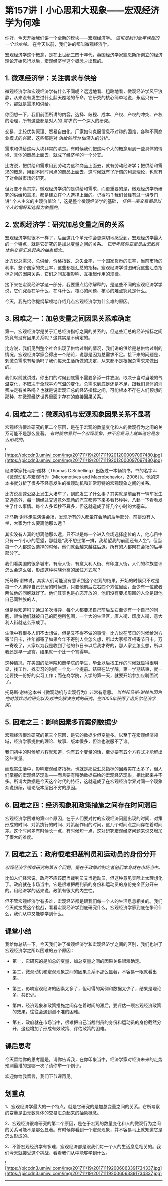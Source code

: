 # 第157讲丨小心思和大现象——宏观经济学为何难

你好，今天开始我们讲一个全新的模块——宏观经济学。 *这可是我们全年课程的一个分水岭。* 在今天以前，我们讲的都叫微观经济学。

宏观经济学这个概念，是在上世纪三四十年代，英国经济学家凯恩斯所创立的经济理论开始风行以后，宏观经济学这个概念才出现的。

## 1. 微观经济学：关注需求与供给

微观经济学和宏观经济学有什么不同呢？远远地看、粗略地看，微观经济学风平浪静，从来没有发生过什么翻天覆地的革命，它研究的核心简单地说，永远只有一个，那就是需求和供给。

你回想一下，我们前面所讲的内容，选择、歧视、成本、产权、产权的冲突、产权的治理，所有这些都是对人的 *需求* 的一个深入的研究。

交易、比较优势原理、贸易自由化，厂家如何克服信息不对称的困难，各种不同商业模式的兴起，这些都是对 *供给的行为* 做深入的分析。

需求和供给这两大块非常的清楚。有时候我们把这两个大的概念用到一些具体的情境、具体的商品上面去，就成了经济学的一个分支。

比方说，把供给和需求用到劳动力这种商品上面去，就有劳动经济学；把供给和需求的概念，用到不同时间点的商品上面去，这时候就有了所谓的利息理论，也就有了对金融市场的研究。

但万变不离其宗，微观经济学讲的是供给和需求，而更重要的是，微观经济学所研究的供给和需求，都是建立在个人选择上面的。记得吗？我们曾经有过一讲专门讲“ 个人主义的主观价值论 ”，这是整个微观经济学的基础， *任何一宗交易都是以个人的偏好和选择为依据的。*

## 2. 宏观经济学：研究加总变量之间的关系

宏观经济学就很不一样了，后面这几个单元你会更深切地感受到，宏观经济学最大的一个特点，就是它研究的是加总变量之间的关系。 *它所考察的变量是由无数具体的交易汇总起来的抽象概念。*

比方说总需求、总供给、价格指数、总失业率，一个国家货币的汇率，当前市场的利率，整个国家的失业率，这些都是汇总的指标。宏观经济学试图研究这些汇总指标之间的因果关系，它们之间互相影响、互相起作用的规律。

接下来在宏观经济学这一部分，我要重点给你解释的，是这些不同的宏观经济学学说，它们究竟在争什么、在斗什么，核心的问题、核心的难点究竟是什么。

今天，我先给你提纲挈领地介绍几点宏观经济学为什么难的原因。

## 3. 困难之一：加总变量之间因果关系难确定

第一，宏观经济学是关于汇总经济指标之间的关系的，但这些汇总的经济指标之间究竟有没有因果关系呢？这其实是不确定的。

比方说，我们见到整个社会出现了供给过剩的情况，我们讲的供给是总供给过剩的情况，宏观经济学家会得出一个结论，说那是因为总需求不足。接下来的问题是，刺激总需求有帮助吗？我们每天生活所做的决定，从来都不是根据总需求来做出的。

我们以前就讲过，你出门的时候到底需不需要多添一件衣服，取决于当时当地的气温变化，不取决于全球平均气温的变化。总需求到底足还是不足，跟我们具体的消费决定有关系吗？也就是说宏观汇总的经济指标之间，可能根本不存在人们预想的那种、在微观经济世界里面才存在的直接因果关系。

## 4. 困难之二：微观动机与宏观现象因果关系不显著

宏观经济很难研究的第二个原因，是在于宏观的数量变化和人的微观行为之间的关系可能不是那么显著。 *有时候你看到一个宏观现象，并不容易马上就知道它是怎么形成的。*

![https://piccdn3.umiwi.com/img/201711/19/201711192012000097097480.jpg](https://piccdn3.umiwi.com/img/201711/19/201711192012000097097480.jpg)

经济学家托马斯·谢林（Thomas C.Schelling）出版过一本畅销书，书的名字叫《微观动机与宏观行为（Micromotives and Macrobehavior，2006）》。他的这本书就分析了很多不经意发生的微观动机和非常奇特的宏观现象之间的关系。

比方说高速公路上发生大堵车了，到底发生了什么事？其实就是前面有一辆车发生交通意外，每一辆经过交通意外现场的汽车都停下来多看15秒钟，八卦一下看看发生了什么事情。每个人多15秒不算多，但这就造成了好几个小时的大塞车。

托马斯·谢林走进演讲会场，发现所有的人都坐在会场的后半部分，前排没有人坐，大家为什么要离他那么远？

其实没有人真的想离他那么远，只不过是每一个进入会场选择座位的人，他心目中只有一个小小的愿望，那就是“我不想坐第一排，我希望我的前面还有人坐”。但当每一个人都这么选择的时候，他们就会越来越往后退，所有的人都聚在会场的后半部分了。

我们看美国的很多城市，有唐人街、有意大利人街、有印度人街，人们的种族意识怎么会这么强，形成这种种族分离的居住方式呢？

托马斯·谢林说，其实人们可能没有意识到这个宏观的结果，开始的时候只不过是每一个人选择自己邻居的时候想，只要他前后左右四个方位里面，至少有一位或者两位他的同胞就好了。他们其实也是心态开放的，他们没有要求周围的人全是跟他自己同种族的人。

但是你知道吗？通过多次博弈，每个人都要求自己前后左右至少有一个自己的同胞，很快他们就被自己的同胞所包围，一个大的生活区，唐人街、印度人街、意大利人街就这么形成了。

生活中有很多人们不太想做，但是又不得不做的事情。比方说在节日的时候给对方寄节日卡，往年都寄了如果今年不寄别人会怎么想，所以大家都互相寄节日卡。万一寄晚了，人家以为我是收到了他的节日卡以后我才寄的，那人家会怎么想，所以我还是早一点寄，结果就一个比一个寄得早。

这种情况，在美国的法学院和商学院的学生，毕业以后找工作的时候就显得很明显，找工作、找实习的时间一个比一个提前。结果在法学院，第一学期结束，就一定要找一份好的实习工作；而在商学院，入学的第一天，就要开始参加应聘面试了。

托马斯·谢林这本书《微观动机与宏观行为》非常有意思。 *当然托马斯·谢林也因为他对博弈论的研究以及对冲突解决方式的研究，在2005年获得了诺贝尔经济学奖。*

## 5. 困难之三：影响因素多而案例数据少

宏观经济很难研究的第三个原因，是它的数据少但变量多。以至于在宏观经济领域，经济学家提供的理论、故事、版本很多，但谁也说服不了谁。

我们初中的时候解方程就知道，你有五个变量的话，至少要有五个方程式才能解出这些变量。

而现实生活中，影响宏观经济指标，也就是那些汇总指标的因素实在太多了，但人们掌握的宏观经济现象——而且要有精确数据描绘的宏观经济现象，相比起来并不多。所谓大数据是今天这个时代的特征，这就造成了在宏观经济学界对同一个现象众说纷纭，理论版本层出不穷的原因。

## 6. 困难之四：经济现象和政策措施之间存在时间滞后

宏观经济学困难的第四个原因，在于人们要对付的宏观经济问题出现的时间、对策形成的时间、对策执行的时间、对策起作用的时间，这几个时间点之间存在着时间差。这个时间差有时候长一点、有时候短一点，这对研究宏观经济问题来说又增加了很大的难度。

## 7. 困难之五：政府很难把裁判员和运动员的身份分开

 *宏观经济学很难研究的第五个问题，是在于政策的制定者他们本身就在市场当中。*

比如人们经常说，政府不应该既当裁判员又当运动员，但这种意见实际上太理想化了。政府就在市场当中，它是很难把裁判员的身份和运动员的身份完全区分开来的。用经济学的话来说，政策有很大的内生性。

但不管宏观经济学有多难，宏观经济都是跟我们每一个人的生活息息相关的。我们今天就接受这个挑战，看看宏观经济学到底研究什么，宏观经济学家到底在争论什么，我们从中又能够学到什么。

## 课堂小结

我给你总结一下。今天我们讲了微观经济学和宏观经济学之间的区别，我们也讲了宏观经济学之所以困难的五个原因：

* 第一，它研究的是加总的变量，加总变量之间的因果关系很难确定。

* 第二，微观动机和宏观现象之间的因果关系不那么显著，不容易一眼就看出来。

* 第三，影响宏观经济的因素太多了，但可得的案例和数据太少了，结果是理论多、共识少。

* 第四，经济现象和政策措施之间存在着时间的滞后，要评估一项宏观经济政策的效果，往往会遇到测不准的困难。

* 第五，政府就在市场当中，很难把自己当裁判员的身份和运动员的身份截然分开，这也增加了形成有效政策、评估政策的困难。

## 课后思考

今天留给你的思考题是，请你告诉我，在你印象当中，经济学家对经济未来的走势预测最准的是哪一次？请你举一个例子。

欢迎你给我留言，我们下节课再见。

## 划重点

1、宏观经济学最大的一个特点，就是它研究的是加总变量之间的关系。它所考察的变量是由无数具体的交易汇总起来的抽象概念。

2、宏观经济很难研究的第二个原因，是在于宏观的数量变化和人的微观行为之间的关系可能不是那么显著。有时候你看到一个宏观现象，并不容易马上就知道它是怎么形成的。

3、不管宏观经济学有多难，宏观经济都是跟我们每一个人的生活息息相关的。我们今天就接受这个挑战，看看我们从中能够学到什么。

![https://piccdn3.umiwi.com/img/201711/19/201711192006063391734337.jpg](https://piccdn3.umiwi.com/img/201711/19/201711192006063391734337.jpg)

---
